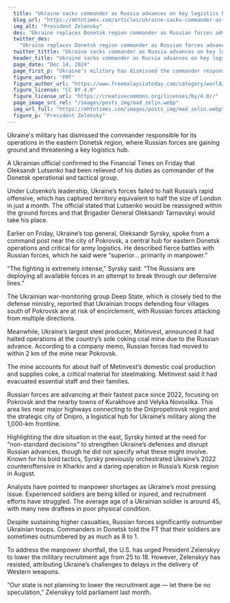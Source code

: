 ```yaml
---
  title: "Ukraine sacks commander as Russia advances on key logistics hub"
  blog_url: "https://mhtntimes.com/articles/ukraine-sacks-commander-as-russia-advances-on-key-logistics-hub"
  img_alt: "President Zelensky"
  des: "Ukraine replaces Donetsk region commander as Russian forces advance rapidly, threatening key logistics hubs and highlighting critical manpower shortages on the eastern front."
  twitter_des:
    "Ukraine replaces Donetsk region commander as Russian forces advance rapidly, threatening key logistics hubs and highlighting critical manpower shortages on the eastern front."
  twitter_tittle: "Ukraine sacks commander as Russia advances on key logistics hub"
  header_title: "Ukraine sacks commander as Russia advances on key logistics hub"
  page_date: "Dec 14, 2024"
  page_first_p: "Ukraine's military has dismissed the commander responsible for its operations in the eastern Donetsk region, where Russian forces are gaining ground and threatening a key logistics hub."
  figure_author: "FMT"
  figure_author_url: "https://www.freemalaysiatoday.com/category/world/2023/11/20/zelensky-calls-for-rapid-operations-changes-for-soldiers-sacks-commander/"
  figure_license: "CC BY 4.0"
  figure_license_url: "https://creativecommons.org/licenses/by/4.0//"
  page_image_src_rel: "/images/posts_img/mad_zelin.webp"
  img_url_full: "https://mhtntimes.com/images/posts_img/mad_zelin.webp"
  figure_p: "President Zelensky"
---
```


Ukraine's military has dismissed the commander responsible for its operations in the eastern Donetsk region, where Russian forces are gaining ground and threatening a key logistics hub.

A Ukrainian official confirmed to the Financial Times on Friday that Oleksandr Lutsenko had been relieved of his duties as commander of the Donetsk operational and tactical group.

Under Lutsenko’s leadership, Ukraine’s forces failed to halt Russia’s rapid offensive, which has captured territory equivalent to half the size of London in just a month. The official stated that Lutsenko would be reassigned within the ground forces and that Brigadier General Oleksandr Tarnavskyi would take his place.

Earlier on Friday, Ukraine’s top general, Oleksandr Syrsky, spoke from a command post near the city of Pokrovsk, a central hub for eastern Donetsk operations and critical for army logistics. He described fierce battles with Russian forces, which he said were “superior… primarily in manpower.”

“The fighting is extremely intense,” Syrsky said. “The Russians are deploying all available forces in an attempt to break through our defensive lines.”

The Ukrainian war-monitoring group Deep State, which is closely tied to the defense ministry, reported that Ukrainian troops defending four villages south of Pokrovsk are at risk of encirclement, with Russian forces attacking from multiple directions.

Meanwhile, Ukraine’s largest steel producer, Metinvest, announced it had halted operations at the country’s sole coking coal mine due to the Russian advance. According to a company memo, Russian forces had moved to within 2 km of the mine near Pokrovsk.

The mine accounts for about half of Metinvest’s domestic coal production and supplies coke, a critical material for steelmaking. Metinvest said it had evacuated essential staff and their families.

Russian forces are advancing at their fastest pace since 2022, focusing on Pokrovsk and the nearby towns of Kurakhove and Velyka Novosilka. This area lies near major highways connecting to the Dnipropetrovsk region and the strategic city of Dnipro, a logistical hub for Ukraine’s military along the 1,000-km frontline.

Highlighting the dire situation in the east, Syrsky hinted at the need for “non-standard decisions” to strengthen Ukraine’s defenses and disrupt Russian advances, though he did not specify what these might involve. Known for his bold tactics, Syrsky previously orchestrated Ukraine’s 2022 counteroffensive in Kharkiv and a daring operation in Russia’s Kursk region in August.

Analysts have pointed to manpower shortages as Ukraine’s most pressing issue. Experienced soldiers are being killed or injured, and recruitment efforts have struggled. The average age of a Ukrainian soldier is around 45, with many new draftees in poor physical condition.

Despite sustaining higher casualties, Russian forces significantly outnumber Ukrainian troops. Commanders in Donetsk told the FT that their soldiers are sometimes outnumbered by as much as 8 to 1.

To address the manpower shortfall, the U.S. has urged President Zelenskyy to lower the military recruitment age from 25 to 18. However, Zelenskyy has resisted, attributing Ukraine’s challenges to delays in the delivery of Western weapons.

“Our state is not planning to lower the recruitment age — let there be no speculation,” Zelenskyy told parliament last month.
